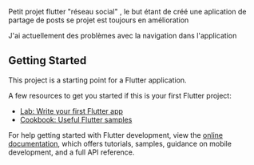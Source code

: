 Petit projet flutter  "réseau social" , le but étant de créé une aplication de partage de posts 
se projet est toujours en amélioration 

J'ai actuellement des problèmes avec la navigation dans l'application

## Getting Started

This project is a starting point for a Flutter application.

A few resources to get you started if this is your first Flutter project:

- [Lab: Write your first Flutter app](https://docs.flutter.dev/get-started/codelab)
- [Cookbook: Useful Flutter samples](https://docs.flutter.dev/cookbook)

For help getting started with Flutter development, view the
[online documentation](https://docs.flutter.dev/), which offers tutorials,
samples, guidance on mobile development, and a full API reference.

